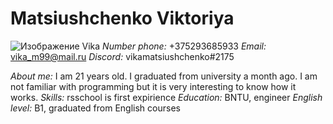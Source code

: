 # Matsiushchenko Viktoriya

![Изображение Vika](https://sun9-79.userapi.com/impg/CgcxYQ6fj1UZPzLE2kwNeheHN9C8pNiK0s4cow/vvX3T462Vsw.jpg?size=1458x1624&quality=96&sign=02106bb24ea2ed0f05d27fc007d0adb7&type=album)
_Number phone:_ +375293685933
_Email:_ vika_m99@mail.ru
_Discord:_ vikamatsiushchenko#2175

_About me:_ I am 21 years old. I graduated from university a month ago. I am not familiar with programming but it is very interesting to know how it works.
_Skills:_ rsschool is first expirience
_Education:_ BNTU, engineer
_English level:_ B1, graduated from English courses
